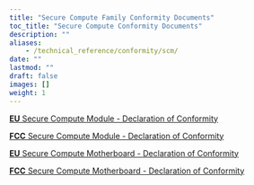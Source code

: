 ```yaml
---
title: "Secure Compute Family Conformity Documents"
toc_title: "Secure Compute Conformity Documents"
description: ""
aliases:
    - /technical_reference/conformity/scm/
date: ""
lastmod: ""
draft: false
images: []
weight: 1
---
```


<p><a href="Zymbit_EU Declaration of Conformity_SCM_2023.03_FINAL_SIGNED.pdf" target="_blank" rel="noopener noreferrer"><b>EU</b>  Secure Compute Module - Declaration of Conformity</a></p>

<p><a href="Zymbit_FCC Declaration of Conformity_SCM_2023.02_FINAL_SIGNED.pdf" target="_blank" rel="noopener noreferrer"><b>FCC</b>  Secure Compute Module -  Declaration of Conformity</a></p>

<p><a href="Zymbit_EU Declaration of Conformity_SCM_Motherboard_2023.03_FINAL_SIGNED.pdf" target="_blank" rel="noopener noreferrer"><b>EU</b>  Secure Compute Motherboard - Declaration of Conformity</a></p>

<p><a href="Zymbit_FCC Declaration of Conformity_SCM_Motherboard_2023.02_FINAL_SIGNED.pdf" target="_blank" rel="noopener noreferrer"><b>FCC</b>  Secure Compute Motherboard -  Declaration of Conformity</a></p>
